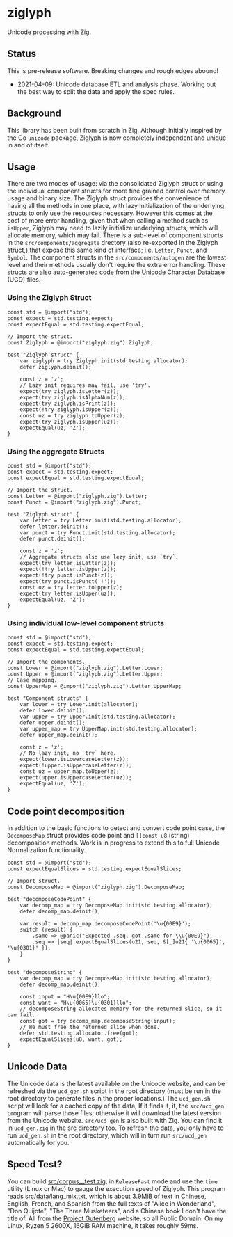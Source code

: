 # ziglyph
Unicode processing with Zig.

## Status
This is pre-release software. Breaking changes and rough edges abound!
* 2021-04-09: Unicode database ETL and analysis phase. Working out the best way to split the data
and apply the spec rules.

## Background
This library has been built from scratch in Zig. Although initially inspired by the Go `unicode`
package, Ziglyph is now completely independent and unique in and of itself.

## Usage
There are two modes of usage: via the consolidated Ziglyph struct or using the individual component
structs for more fine grained control over memory usage and binary size. The Ziglyph struct provides
the convenience of having all the methods in one place, with lazy initialization of the underlying
structs to only use the resources necessary. However this comes at the cost of more error handling,
given that when calling a method such as `isUpper`, Ziglyph may need to lazily initialize underlying
structs, which will allocate memory, which may fail. There is a sub-level of component structs in the
`src/components/aggregate` drectory (also re-exported in the Ziglyph struct,) that expose this same 
kind of interface; i.e. `Letter`, `Punct`, and `Symbol`. The component structs in the `src/components/autogen` 
are the lowest level and their methods usually don't require the extra error handling. These structs
are also auto-generated code from the Unicode Character Database (UCD) files.

### Using the Ziglyph Struct
```zig
const std = @import("std");
const expect = std.testing.expect;
const expectEqual = std.testing.expectEqual;

// Import the struct.
const Ziglyph = @import("ziglyph.zig").Ziglyph;

test "Ziglyph struct" {
    var ziglyph = try Ziglyph.init(std.testing.allocator);
    defer ziglyph.deinit();

    const z = 'z';
    // Lazy init requires may fail, use 'try'.
    expect(try ziglyph.isLetter(z));
    expect(try ziglyph.isAlphaNum(z));
    expect(try ziglyph.isPrint(z));
    expect(!try ziglyph.isUpper(z));
    const uz = try ziglyph.toUpper(z);
    expect(try ziglyph.isUpper(uz));
    expectEqual(uz, 'Z');
}
```

### Using the aggregate Structs
```zig
const std = @import("std");
const expect = std.testing.expect;
const expectEqual = std.testing.expectEqual;

// Import the struct.
const Letter = @import("ziglyph.zig").Letter;
const Punct = @import("ziglyph.zig").Punct;

test "Ziglyph struct" {
    var letter = try Letter.init(std.testing.allocator);
    defer letter.deinit();
    var punct = try Punct.init(std.testing.allocator);
    defer punct.deinit();

    const z = 'z';
    // Aggregate structs also use lezy init, use `try`.
    expect(try letter.isLetter(z));
    expect(!try letter.isUpper(z));
    expect(!try punct.isPunct(z));
    expect(try punct.isPunct('!'));
    const uz = try letter.toUpper(z);
    expect(try letter.isUpper(uz));
    expectEqual(uz, 'Z');
}
```

### Using individual low-level component structs
```zig
const std = @import("std");
const expect = std.testing.expect;
const expectEqual = std.testing.expectEqual;

// Import the components.
const Lower = @import("ziglyph.zig").Letter.Lower;
const Upper = @import("ziglyph.zig").Letter.Upper;
// Case mapping.
const UpperMap = @import("ziglyph.zig").Letter.UpperMap;

test "Component structs" {
    var lower = try Lower.init(allocator);
    defer lower.deinit();
    var upper = try Upper.init(std.testing.allocator);
    defer upper.deinit();
    var upper_map = try UpperMap.init(std.testing.allocator);
    defer upper_map.deinit();

    const z = 'z';
    // No lazy init, no `try` here.
    expect(lower.isLowercaseLetter(z));
    expect(!upper.isUppercaseLetter(z));
    const uz = upper_map.toUpper(z);
    expect(upper.isUppercaseLetter(uz));
    expectEqual(uz, 'Z');
}
```

## Code point decomposition
In addition to the basic functions to detect and convert code point case, the `DecomposeMap` struct provides
code point and `[]const u8` (string) decomposition methods. Work is in progress to extend this to full
Unicode Normalization functionality.

```zig
const std = @import("std");
const expectEqualSlices = std.testing.expectEqualSlices;

// Import struct.
const DecomposeMap = @import("ziglyph.zig").DecomposeMap;

test "decomposeCodePoint" {
    var decomp_map = try DecomposeMap.init(std.testing.allocator);
    defer decomp_map.deinit();

    var result = decomp_map.decomposeCodePoint('\u{00E9}');
    switch (result) {
        .same => @panic("Expected .seq, got .same for \\u{00E9}"),
        .seq => |seq| expectEqualSlices(u21, seq, &[_]u21{ '\u{0065}', '\u{0301}' }),
    }
}

test "decomposeString" {
    var decomp_map = try DecomposeMap.init(std.testing.allocator);
    defer decomp_map.deinit();

    const input = "H\u{00E9}llo";
    const want = "H\u{0065}\u{0301}llo";
    // decomposeString allocates memory for the returned slice, so it can fail.
    const got = try decomp_map.decomposeString(input);
    // We must free the returned slice when done.
    defer std.testing.allocator.free(got);
    expectEqualSlices(u8, want, got);
}
```

## Unicode Data
The Unicode data is the latest available on the Unicode website, and can be refreshed via the 
`ucd_gen.sh` script in the root directory (must be run in the root directory to generate files in the 
proper locations.) The `ucd_gen.sh` script will look for a cached copy of the data, If it finds it, 
it, the `src/ucd_gen` program will parse those files; otherwise it will download the latest version 
from the Unicode website. `src/ucd_gen` is also built with Zig. You can find it in `ucd_gen.zig` in 
the src directory too. To refresh the data, you only have to run `ucd_gen.sh` in the root directory,
which will in turn run `src/ucd_gen` automatically for you.

## Speed Test?
You can build [src/corpus__test.zig](src/corpus_test.zig), in `ReleaseFast` mode and use the `time`
utility (Linux or Mac) to gauge the execution speed of Ziglyph. This program reads 
[src/data/lang_mix.txt](src/data/lang_mix.txt), which is about 3.9MiB of text in Chinese, English, 
French, and Spanish from the full texts of "Alice in Wonderland", "Don Quijote", "The Three Musketeers",
and a Chinese book I don't have the title of. All from the [Project Gutenberg](https://www.gutenberg.org/)
website, so all Public Domain. On my Linux, Ryzen 5 2600X, 16GiB RAM machine, it takes roughly 59ms.
